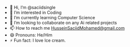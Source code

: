 - 👋 Hi, I’m @saciidsingle
- 👀 I’m interested in Coding
- 🌱 I’m currently learning Computer Science
- 💞️ I’m looking to collaborate on any Ai related projects
- 📫 How to reach me HusseinSaciidMohamed@gmail.com
- 😄 Pronouns: He/Him
- ⚡ Fun fact: I love Ice cream.

<!---
saciidsingle/saciidsingle is a ✨ special ✨ repository because its `README.md` (this file) appears on your GitHub profile.
You can click the Preview link to take a look at your changes.
--->
